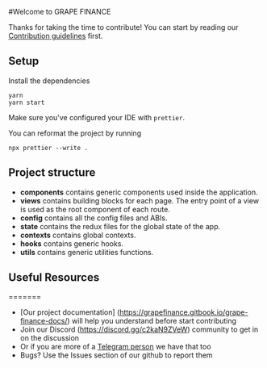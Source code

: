 
#Welcome to GRAPE FINANCE


Thanks for taking the time to contribute!
You can start by reading our [Contribution guidelines](CONTRIBUTING.md) first.

## Setup

Install the dependencies

```shell
yarn
yarn start
```

Make sure you've configured your IDE with `prettier`.

You can reformat the project by running

```shell
npx prettier --write .
```

## Project structure

- **components** contains generic components used inside the application.
- **views** contains building blocks for each page. The entry point of a view is used as the root component of each route.
- **config** contains all the config files and ABIs.
- **state** contains the redux files for the global state of the app.
- **contexts** contains global contexts.
- **hooks** contains generic hooks.
- **utils** contains generic utilities functions.

## Useful Resources

=======


- [Our project documentation] (https://grapefinance.gitbook.io/grape-finance-docs/) will help you understand before start contributing
- Join our Discord (https://discord.gg/c2kaN9ZVeW) community to get in on the discussion
- Or if you are more of a [Telegram person](https://t.me/GrapeDefi) we have that too
- Bugs? Use the Issues section of our github to report them
